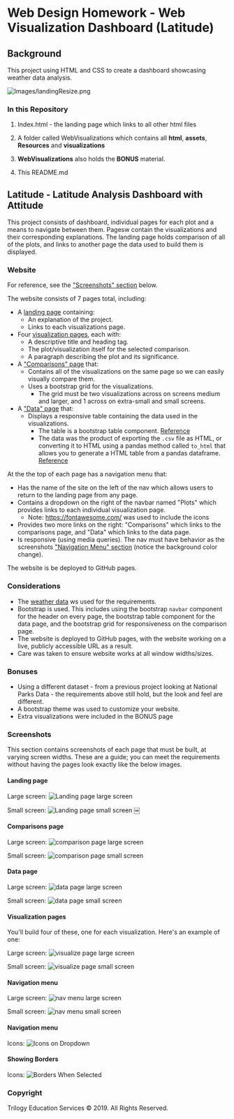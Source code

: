 # Web Design Homework - Web Visualization Dashboard (Latitude)

## Background

This project using HTML and CSS to create a dashboard showcasing weather data analysis.

![Images/landingResize.png](Images/landing_page_.png)

### In this Repository

1. Index.html - the landing page which links to all other html files

2. A folder called WebVisualizations which contains all **html**, **assets**, **Resources** and **visualizations**

3. **WebVisualizations** also holds the **BONUS** material. 

4. This README.md

## Latitude - Latitude Analysis Dashboard with Attitude

This project consists of dashboard, individual pages for each plot and a means to navigate between them. Pagesw contain the visualizations and their corresponding explanations. The landing page holds comparison of all of the plots, and links to another page the data used to build them is displayed.

### Website 

For reference, see the ["Screenshots" section](#screenshots) below.

The website consists of 7 pages total, including:

* A [landing page](#landing-page) containing:
  * An explanation of the project.
  * Links to each visualizations page.
* Four [visualization pages](#visualization-pages), each with:
  * A descriptive title and heading tag.
  * The plot/visualization itself for the selected comparison.
  * A paragraph describing the plot and its significance.
* A ["Comparisons" page](#comparisons-page) that:
  * Contains all of the visualizations on the same page so we can easily visually compare them.
  * Uses a bootstrap grid for the visualizations.
    * The grid must be two visualizations across on screens medium and larger, and 1 across on extra-small and small screens.
* A ["Data" page](#data-page) that:
  * Displays a responsive table containing the data used in the visualizations.
    * The table is a bootstrap table component. [Reference](https://getbootstrap.com/docs/4.3/content/tables/#responsive-tables)
    * The data was the product of exporting the `.csv` file as HTML, or converting it to HTML using a pandas method called `to_html` that allows you to generate a HTML table from a pandas dataframe. [Reference](https://pandas.pydata.org/pandas-docs/version/0.17.0/generated/pandas.DataFrame.to_html.html)

At the the top of each page has a navigation menu that:

* Has the name of the site on the left of the nav which allows users to return to the landing page from any page.
* Contains a dropdown on the right of the navbar named "Plots" which provides links to each individual visualization page.
  * Note: https://fontawesome.com/ was used to include the icons 
* Provides two more links on the right: "Comparisons" which links to the comparisons page, and "Data" which links to the data page.
* Is responsive (using media queries). The nav must have behavior as the screenshots ["Navigation Menu" section](#navigation-menu) (notice the background color change).

The website is be deployed to GitHub pages.

### Considerations

* The [weather data](Resources/cities.csv) ws used for the requirements. 
* Bootstrap is used. This includes using the bootstrap `navbar` component for the header on every page, the bootstrap table component for the data page, and the bootstrap grid for responsiveness on the comparison page.
* The website is deployed to GitHub pages, with the website working on a live, publicly accessible URL as a result.
* Care was taken to ensure website works at all window widths/sizes.

### Bonuses

* Using a different dataset - from a previous project looking at National Parks Data - the requirements above still hold, but the look and feel are different.
* A bootstrap theme was used to customize your website. 
* Extra visualizations were included in the BONUS page

### Screenshots

This section contains screenshots of each page that must be built, at varying screen widths. These are a guide; you can meet the requirements without having the pages look exactly like the below images.

#### Landing page

Large screen:
![Landing page large screen](Images/landing-page.png)

Small screen:
![Landing page small screen](Images/landing-small.png)
￼

#### Comparisons page

Large screen:
![comparison page large screen](Images/comparison-large.png)

Small screen:
![comparison page small screen](Images/comparison-small.png)

#### Data page

Large screen:
![data page large screen](Images/data-large.png)

Small screen:
![data page small screen](Images/data-small.png)

#### Visualization pages

You'll build four of these, one for each visualization. Here's an example of one:

Large screen:
![visualize page large screen](Images/temperature_big.png)

Small screen:
![visualize page small screen](Images/temperature_small.png)

#### Navigation menu

Large screen:
![nav menu large screen](Images/nav-lg.png)

Small screen:
![nav menu small screen](Images/nav-sm.png)

#### Navigation menu
Icons:
![Icons on Dropdown](Images/show_plot.png)

#### Showing Borders 
Icons:
![Borders When Selected](Images/show_borders.png)




### Copyright

Trilogy Education Services © 2019. All Rights Reserved.
